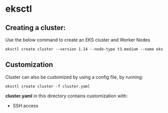 # eksctl

## Creating a cluster:

Use the below command to create an EKS cluster and Worker Nodes
```
eksctl create cluster --version 1.14 --node-type t3.medium --name eks
```
## Customization 
Cluster can also be customized by using a config file, by running:
```
eksctl create cluster -f cluster.yaml
```
**cluster.yaml** in this directory contains customization with:
- SSH access
